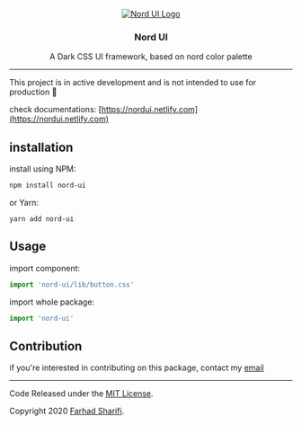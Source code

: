 <center align='center'>
	<p align='center'>
		<a href='https://nordui.netlify.com' align='center'>
			<img align="center" src="https://nordui.netlify.com/images/logo-background-dark.svg" alt="Nord UI Logo">
		</a>
	</p>
    <h3 align='center'>
        Nord UI
    </h3>
    <p align='center'>
        A Dark CSS UI framework, based on nord color palette
    </p>
</center>

<hr>

This project is in active development and is not intended to use for production 🚧

check documentations: [https://nordui.netlify.com](https://nordui.netlify.com)

## installation

install using NPM:

````bash
npm install nord-ui
````

or Yarn:

```
yarn add nord-ui
```

## Usage

import component:

```javascript
import 'nord-ui/lib/button.css'
```

import whole package:

```javascript
import 'nord-ui'
```



## Contribution

if you're interested in contributing on this package, contact my [email](mailto:faradidev@gmail.com)

<hr>



Code Released under the [MIT License](https://github.com/faraadi/nord-ui/blob/master/LICENSE).

Copyright 2020 [Farhad Sharifi](https://twitter.com/faradivar).

